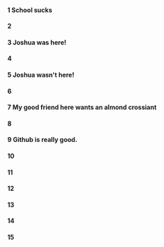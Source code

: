 #### 1 School sucks
#### 2
#### 3 Joshua was here!
#### 4
#### 5 Joshua wasn't here!
#### 6
#### 7 My good friend here wants an almond crossiant
#### 8
#### 9 Github is really good.
#### 10
#### 11
#### 12
#### 13
#### 14
#### 15
